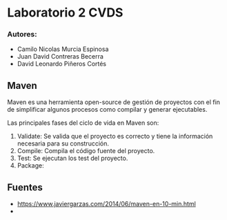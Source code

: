 # Laboratorio 2 CVDS
### Autores: 
* Camilo Nicolas Murcia Espinosa
* Juan David Contreras Becerra
* David Leonardo Piñeros Cortés

## Maven
Maven es una herramienta open-source de gestión de proyectos con el fin de simplificar algunos procesos como compilar y generar ejecutables. 

Las principales fases del ciclo de vida en Maven son:
1. Validate: Se valida que el proyecto es correcto y tiene la información necesaria para su construcción.
2. Compile: Compila el código fuente del proyecto.
3. Test: Se ejecutan los test del proyecto.
4. Package: 

## Fuentes
* https://www.javiergarzas.com/2014/06/maven-en-10-min.html
* 
